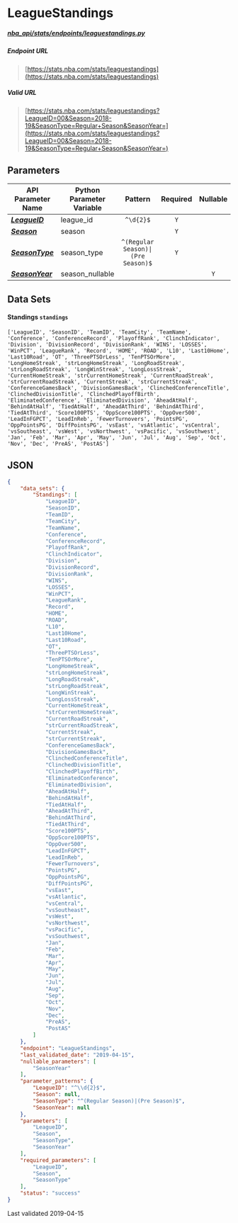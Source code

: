 # LeagueStandings
##### [nba_api/stats/endpoints/leaguestandings.py](https://github.com/swar/nba_api/blob/master/nba_api/stats/endpoints/leaguestandings.py)

##### Endpoint URL
>[https://stats.nba.com/stats/leaguestandings](https://stats.nba.com/stats/leaguestandings)

##### Valid URL
>[https://stats.nba.com/stats/leaguestandings?LeagueID=00&Season=2018-19&SeasonType=Regular+Season&SeasonYear=](https://stats.nba.com/stats/leaguestandings?LeagueID=00&Season=2018-19&SeasonType=Regular+Season&SeasonYear=)

## Parameters
API Parameter Name | Python Parameter Variable | Pattern | Required | Nullable
------------ | ------------ | :-----------: | :---: | :---:
[_**LeagueID**_](https://github.com/swar/nba_api/blob/master/docs/nba_api/stats/library/parameters.md#LeagueID) | league_id | `^\d{2}$` | `Y` |  | 
[_**Season**_](https://github.com/swar/nba_api/blob/master/docs/nba_api/stats/library/parameters.md#Season) | season |  | `Y` |  | 
[_**SeasonType**_](https://github.com/swar/nba_api/blob/master/docs/nba_api/stats/library/parameters.md#SeasonType) | season_type | `^(Regular Season)\|(Pre Season)$` | `Y` |  | 
[_**SeasonYear**_](https://github.com/swar/nba_api/blob/master/docs/nba_api/stats/library/parameters.md#SeasonYear) | season_nullable |  |  | `Y` | 

## Data Sets
#### Standings `standings`
```text
['LeagueID', 'SeasonID', 'TeamID', 'TeamCity', 'TeamName', 'Conference', 'ConferenceRecord', 'PlayoffRank', 'ClinchIndicator', 'Division', 'DivisionRecord', 'DivisionRank', 'WINS', 'LOSSES', 'WinPCT', 'LeagueRank', 'Record', 'HOME', 'ROAD', 'L10', 'Last10Home', 'Last10Road', 'OT', 'ThreePTSOrLess', 'TenPTSOrMore', 'LongHomeStreak', 'strLongHomeStreak', 'LongRoadStreak', 'strLongRoadStreak', 'LongWinStreak', 'LongLossStreak', 'CurrentHomeStreak', 'strCurrentHomeStreak', 'CurrentRoadStreak', 'strCurrentRoadStreak', 'CurrentStreak', 'strCurrentStreak', 'ConferenceGamesBack', 'DivisionGamesBack', 'ClinchedConferenceTitle', 'ClinchedDivisionTitle', 'ClinchedPlayoffBirth', 'EliminatedConference', 'EliminatedDivision', 'AheadAtHalf', 'BehindAtHalf', 'TiedAtHalf', 'AheadAtThird', 'BehindAtThird', 'TiedAtThird', 'Score100PTS', 'OppScore100PTS', 'OppOver500', 'LeadInFGPCT', 'LeadInReb', 'FewerTurnovers', 'PointsPG', 'OppPointsPG', 'DiffPointsPG', 'vsEast', 'vsAtlantic', 'vsCentral', 'vsSoutheast', 'vsWest', 'vsNorthwest', 'vsPacific', 'vsSouthwest', 'Jan', 'Feb', 'Mar', 'Apr', 'May', 'Jun', 'Jul', 'Aug', 'Sep', 'Oct', 'Nov', 'Dec', 'PreAS', 'PostAS']
```


## JSON
```json
{
    "data_sets": {
        "Standings": [
            "LeagueID",
            "SeasonID",
            "TeamID",
            "TeamCity",
            "TeamName",
            "Conference",
            "ConferenceRecord",
            "PlayoffRank",
            "ClinchIndicator",
            "Division",
            "DivisionRecord",
            "DivisionRank",
            "WINS",
            "LOSSES",
            "WinPCT",
            "LeagueRank",
            "Record",
            "HOME",
            "ROAD",
            "L10",
            "Last10Home",
            "Last10Road",
            "OT",
            "ThreePTSOrLess",
            "TenPTSOrMore",
            "LongHomeStreak",
            "strLongHomeStreak",
            "LongRoadStreak",
            "strLongRoadStreak",
            "LongWinStreak",
            "LongLossStreak",
            "CurrentHomeStreak",
            "strCurrentHomeStreak",
            "CurrentRoadStreak",
            "strCurrentRoadStreak",
            "CurrentStreak",
            "strCurrentStreak",
            "ConferenceGamesBack",
            "DivisionGamesBack",
            "ClinchedConferenceTitle",
            "ClinchedDivisionTitle",
            "ClinchedPlayoffBirth",
            "EliminatedConference",
            "EliminatedDivision",
            "AheadAtHalf",
            "BehindAtHalf",
            "TiedAtHalf",
            "AheadAtThird",
            "BehindAtThird",
            "TiedAtThird",
            "Score100PTS",
            "OppScore100PTS",
            "OppOver500",
            "LeadInFGPCT",
            "LeadInReb",
            "FewerTurnovers",
            "PointsPG",
            "OppPointsPG",
            "DiffPointsPG",
            "vsEast",
            "vsAtlantic",
            "vsCentral",
            "vsSoutheast",
            "vsWest",
            "vsNorthwest",
            "vsPacific",
            "vsSouthwest",
            "Jan",
            "Feb",
            "Mar",
            "Apr",
            "May",
            "Jun",
            "Jul",
            "Aug",
            "Sep",
            "Oct",
            "Nov",
            "Dec",
            "PreAS",
            "PostAS"
        ]
    },
    "endpoint": "LeagueStandings",
    "last_validated_date": "2019-04-15",
    "nullable_parameters": [
        "SeasonYear"
    ],
    "parameter_patterns": {
        "LeagueID": "^\\d{2}$",
        "Season": null,
        "SeasonType": "^(Regular Season)|(Pre Season)$",
        "SeasonYear": null
    },
    "parameters": [
        "LeagueID",
        "Season",
        "SeasonType",
        "SeasonYear"
    ],
    "required_parameters": [
        "LeagueID",
        "Season",
        "SeasonType"
    ],
    "status": "success"
}
```

Last validated 2019-04-15
